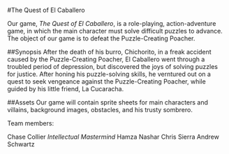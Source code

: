 #The Quest of El Caballero

Our game, <i>The Quest of El Caballero</i>, is a role-playing, action-adventure game, in which the main character must solve difficult puzzles to advance. The object of our game is to defeat the Puzzle-Creating Poacher.

##Synopsis
After the death of his burro, Chichorito, in a freak accident caused by the Puzzle-Creating Poacher, El Caballero went through a troubled period of depression, but discovered the joys of solving puzzles for justice. After honing his puzzle-solving skills, he verntured out on a quest to seek vengeance against the Puzzle-Creating Poacher, while guided by his little friend, La Cucaracha.

##Assets
Our game will contain sprite sheets for main characters and villains, background images, obstacles, and his trusty sombrero.



Team members:

Chase Collier
*Intellectual Mastermind*
Hamza Nashar
Chris Sierra
Andrew Schwartz 
